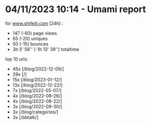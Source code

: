 # 04/11/2023 10:14 - Umami report
for www.shifeiti.com [24h] :

 - 147 (-60) page views
 - 65 (-20) uniques
 - 50 (-15) bounces
 - 3h 5' 56'' (-1h 13' 39'') totaltime


top 10 urls:
 - 45x [/blog/2022-12-09/]
 - 29x [/]
 - 15x [/blog/2023-01-12/]
 - 13x [/blog/2022-12-22/]
 - 7x [/blog/2022-05-07/]
 - 4x [/blog/2022-08-26/]
 - 4x [/blog/2022-08-22/]
 - 3x [/blog/2022-09-30/]
 - 3x [/blog/categories/]
 - 3x [/bbtalk/]


